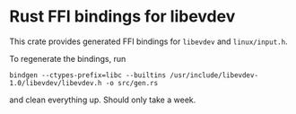 # Rust FFI bindings for libevdev

This crate provides generated FFI bindings for `libevdev` and `linux/input.h`.

To regenerate the bindings, run
```
bindgen --ctypes-prefix=libc --builtins /usr/include/libevdev-1.0/libevdev/libevdev.h -o src/gen.rs
```
and clean everything up. Should only take a week.

